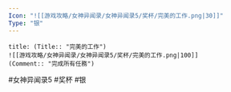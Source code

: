 ```yaml
---
Icon: "![[游戏攻略/女神异闻录/女神异闻录5/奖杯/完美的工作.png|30]]"
Type: "银"
---
```

```ad-common-silver-trophy
title: (Title:: "完美的工作")
![[游戏攻略/女神异闻录/女神异闻录5/奖杯/完美的工作.png|100]]
(Comment:: "完成所有任務")
```

#女神异闻录5 #奖杯 #银
